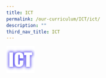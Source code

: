```yaml
---
title: ICT
permalink: /our-curriculum/ICT/ict/
description: ""
third_nav_title: ICT
---
```

<img src="/images/ICT.png" 
     style="width:15%">


